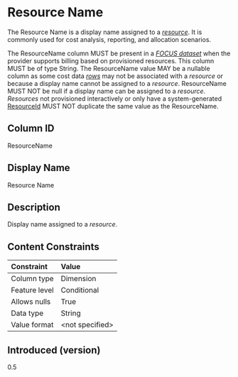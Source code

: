 # Resource Name

The Resource Name is a display name assigned to a [*resource*](#glossary:resource). It is commonly used for cost analysis, reporting, and allocation scenarios.

The ResourceName column MUST be present in a [*FOCUS dataset*](#glossary:FOCUS-dataset) when the provider supports billing based on provisioned resources. This column MUST be of type String. The ResourceName value MAY be a nullable column as some cost data [*rows*](#glossary:row) may not be associated with a *resource* or because a display name cannot be assigned to a *resource*. ResourceName MUST NOT be null if a display name can be assigned to a *resource*. *Resources* not provisioned interactively or only have a system-generated [ResourceId](#resourceid) MUST NOT duplicate the same value as the ResourceName.

## Column ID

ResourceName

## Display Name

Resource Name

## Description

Display name assigned to a *resource*.

## Content Constraints

|    Constraint   |      Value      |
|:----------------|:----------------|
| Column type     | Dimension       |
| Feature level   | Conditional     |
| Allows nulls    | True            |
| Data type       | String          |
| Value format    | \<not specified> |

## Introduced (version)

0.5
